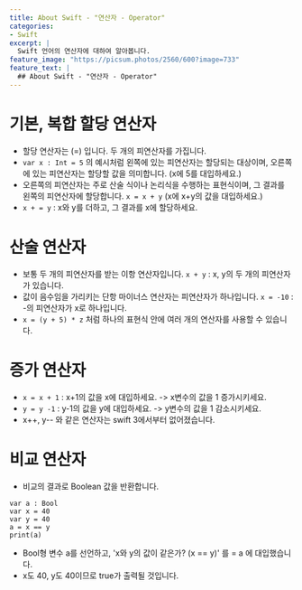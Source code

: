 ```yaml
---
title: About Swift - "연산자 - Operator"
categories:
- Swift
excerpt: |
  Swift 언어의 연산자에 대하여 알아봅니다.
feature_image: "https://picsum.photos/2560/600?image=733"
feature_text: |
  ## About Swift - "연산자 - Operator"
---
```


# 기본, 복합 할당 연산자
* 할당 연산자는 (=) 입니다. 두 개의 피연산자를 가집니다.
* ```var x : Int = 5``` 의 예시처럼 왼쪽에 있는 피연산자는 할당되는 대상이며, 오른쪽에 있는 피연산자는 할당할 값을 의미합니다. (x에 5를 대입하세요.)
* 오른쪽의 피연산자는 주로 산술 식이나 논리식을 수행하는 표현식이며, 그 결과를 왼쪽의 피연산자에 할당합니다. ``` x = x + y ``` (x에 x+y의 값을 대입하세요.)
* ``` x + = y ``` : x와 y를 더하고, 그 결과를 x에 할당하세요.

# 산술 연산자
* 보통 두 개의 피연산자를 받는 이항 연산자입니다.
  ``` x + y ``` : x, y의 두 개의 피연산자가 있습니다.
* 값이 음수임을 가리키는 단항 마이너스 연산자는 피연산자가 하나입니다.
  ``` x = -10 ``` : -의 피연산자가 x로 하나입니다.
* ``` x = (y + 5) * z ``` 처럼 하나의 표현식 안에 여러 개의 연산자를 사용할 수 있습니다.

# 증가 연산자
* ``` x = x + 1 ``` : x+1의 값을 x에 대입하세요. -> x변수의 값을 1 증가시키세요.
* ``` y = y -1 ``` : y-1의 값을 y에 대입하세요. -> y변수의 값을 1 감소시키세요.
* x++, y-- 와 같은 연산자는 swift 3에서부터 없어졌습니다.

# 비교 연산자
* 비교의 결과로 Boolean 값을 반환합니다.

```
var a : Bool
var x = 40
var y = 40
a = x == y
print(a)
```
* Bool형 변수 a를 선언하고, 'x와 y의 값이 같은가? (x == y)' 를 = a 에 대입했습니다.
* x도 40, y도 40이므로 true가 출력될 것입니다.